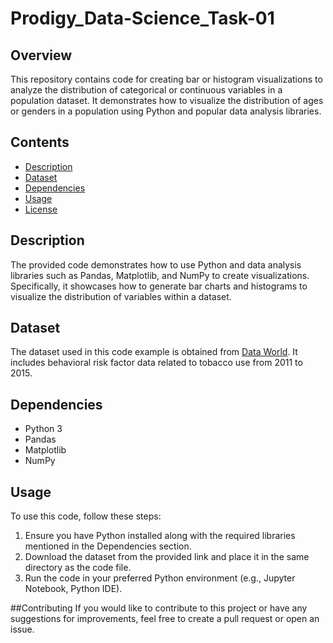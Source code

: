 # Prodigy_Data-Science_Task-01

## Overview
This repository contains code for creating bar or histogram visualizations to analyze the distribution of categorical or continuous variables in a population dataset. It demonstrates how to visualize the distribution of ages or genders in a population using Python and popular data analysis libraries.

## Contents
- [Description](#Description)
- [Dataset](#Dataset)
- [Dependencies](#Dependencies)
- [Usage](#Usage)
- [License](#License)

## Description
The provided code demonstrates how to use Python and data analysis libraries such as Pandas, Matplotlib, and NumPy to create visualizations. Specifically, it showcases how to generate bar charts and histograms to visualize the distribution of variables within a dataset.

## Dataset
The dataset used in this code example is obtained from [Data World](https://data.world/cdc/behavioral-risk-factor-tobacco). It includes behavioral risk factor data related to tobacco use from 2011 to 2015. 

## Dependencies
- Python 3
- Pandas
- Matplotlib
- NumPy

## Usage
To use this code, follow these steps:
1. Ensure you have Python installed along with the required libraries mentioned in the Dependencies section.
2. Download the dataset from the provided link and place it in the same directory as the code file.
3. Run the code in your preferred Python environment (e.g., Jupyter Notebook, Python IDE).

##Contributing
If you would like to contribute to this project or have any suggestions for improvements, feel free to create a pull request or open an issue.

